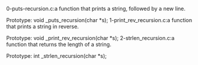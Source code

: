 0-puts-recursion.c:a function that prints a string, followed by a new line.

Prototype: void _puts_recursion(char *s);
1-print_rev_recursion.c:a function that prints a string in reverse.

Prototype: void _print_rev_recursion(char *s);
2-strlen_recursion.c:a function that returns the length of a string.

Prototype: int _strlen_recursion(char *s);

